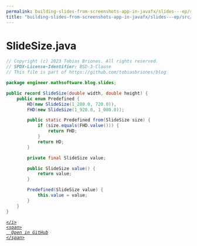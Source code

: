 ```yaml
---
permalink: building-slides-from-screenshots-app-in-javafx/slides---ep/src/main/java/engineer/mathsoftware/blog/slides/SlideSize.java.html
title: "building-slides-from-screenshots-app-in-javafx/slides---ep/src/main/java/engineer/mathsoftware/blog/slides/SlideSize.java"
---
```


# SlideSize.java
```java
// Copyright (c) 2023 Tobias Briones. All rights reserved.
// SPDX-License-Identifier: BSD-3-Clause
// This file is part of https://github.com/tobiasbriones/blog

package engineer.mathsoftware.blog.slides;

public record SlideSize(double width, double height) {
    public enum Predefined {
        HD(new SlideSize(1_280.0, 720.0)),
        FHD(new SlideSize(1_920.0, 1_080.0));

        public static Predefined from(SlideSize size) {
            if (size.equals(FHD.value())) {
                return FHD;
            }
            return HD;
        }

        private final SlideSize value;

        public SlideSize value() {
            return value;
        }

        Predefined(SlideSize value) {
            this.value = value;
        }
    }
}

```
<div class="social open-gh-btn my-4">
  <a class="btn btn-github" href="https://github.com/tobiasbriones/blog/tree/main/swe/dev/java/javafx/drawing/productivity/building-slides-from-screenshots-app-in-javafx/slides---ep/src/main/java/engineer/mathsoftware/blog/slides/SlideSize.java" target="_blank">
    <i class="fab fa-github">
      
    </i>
    <span>
      Open in GitHub
    </span>
  </a>
</div>